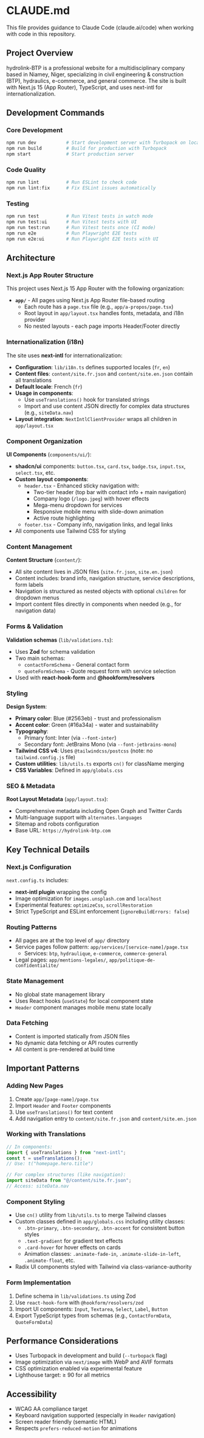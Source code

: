 # CLAUDE.md

This file provides guidance to Claude Code (claude.ai/code) when working with code in this repository.

## Project Overview

hydrolink-BTP is a professional website for a multidisciplinary company based in Niamey, Niger, specializing in civil engineering & construction (BTP), hydraulics, e-commerce, and general commerce. The site is built with Next.js 15 (App Router), TypeScript, and uses next-intl for internationalization.

## Development Commands

### Core Development
```bash
npm run dev           # Start development server with Turbopack on localhost:3000
npm run build         # Build for production with Turbopack
npm start             # Start production server
```

### Code Quality
```bash
npm run lint          # Run ESLint to check code
npm run lint:fix      # Fix ESLint issues automatically
```

### Testing
```bash
npm run test          # Run Vitest tests in watch mode
npm run test:ui       # Run Vitest tests with UI
npm run test:run      # Run Vitest tests once (CI mode)
npm run e2e           # Run Playwright E2E tests
npm run e2e:ui        # Run Playwright E2E tests with UI
```

## Architecture

### Next.js App Router Structure

This project uses Next.js 15 App Router with the following organization:

- **`app/`** - All pages using Next.js App Router file-based routing
  - Each route has a `page.tsx` file (e.g., `app/a-propos/page.tsx`)
  - Root layout in `app/layout.tsx` handles fonts, metadata, and i18n provider
  - No nested layouts - each page imports Header/Footer directly

### Internationalization (i18n)

The site uses **next-intl** for internationalization:

- **Configuration**: `lib/i18n.ts` defines supported locales (`fr`, `en`)
- **Content files**: `content/site.fr.json` and `content/site.en.json` contain all translations
- **Default locale**: French (`fr`)
- **Usage in components**:
  - Use `useTranslations()` hook for translated strings
  - Import and use content JSON directly for complex data structures (e.g., `siteData.nav`)
- **Layout integration**: `NextIntlClientProvider` wraps all children in `app/layout.tsx`

### Component Organization

**UI Components** (`components/ui/`):
- **shadcn/ui** components: `button.tsx`, `card.tsx`, `badge.tsx`, `input.tsx`, `select.tsx`, etc.
- **Custom layout components**:
  - `header.tsx` - Enhanced sticky navigation with:
    - Two-tier header (top bar with contact info + main navigation)
    - Company logo (`/logo.jpeg`) with hover effects
    - Mega-menu dropdown for services
    - Responsive mobile menu with slide-down animation
    - Active route highlighting
  - `footer.tsx` - Company info, navigation links, and legal links
- All components use Tailwind CSS for styling

### Content Management

**Content Structure** (`content/`):
- All site content lives in JSON files (`site.fr.json`, `site.en.json`)
- Content includes: brand info, navigation structure, service descriptions, form labels
- Navigation is structured as nested objects with optional `children` for dropdown menus
- Import content files directly in components when needed (e.g., for navigation data)

### Forms & Validation

**Validation schemas** (`lib/validations.ts`):
- Uses **Zod** for schema validation
- Two main schemas:
  - `contactFormSchema` - General contact form
  - `quoteFormSchema` - Quote request form with service selection
- Used with **react-hook-form** and **@hookform/resolvers**

### Styling

**Design System**:
- **Primary color**: Blue (#2563eb) - trust and professionalism
- **Accent color**: Green (#16a34a) - water and sustainability
- **Typography**:
  - Primary font: Inter (via `--font-inter`)
  - Secondary font: JetBrains Mono (via `--font-jetbrains-mono`)
- **Tailwind CSS v4**: Uses `@tailwindcss/postcss` (note: no `tailwind.config.js` file)
- **Custom utilities**: `lib/utils.ts` exports `cn()` for className merging
- **CSS Variables**: Defined in `app/globals.css`

### SEO & Metadata

**Root Layout Metadata** (`app/layout.tsx`):
- Comprehensive metadata including Open Graph and Twitter Cards
- Multi-language support with `alternates.languages`
- Sitemap and robots configuration
- Base URL: `https://hydrolink-btp.com`

## Key Technical Details

### Next.js Configuration

`next.config.ts` includes:
- **next-intl plugin** wrapping the config
- Image optimization for `images.unsplash.com` and `localhost`
- Experimental features: `optimizeCss`, `scrollRestoration`
- Strict TypeScript and ESLint enforcement (`ignoreBuildErrors: false`)

### Routing Patterns

- All pages are at the top level of `app/` directory
- Service pages follow pattern: `app/services/[service-name]/page.tsx`
  - Services: `btp`, `hydraulique`, `e-commerce`, `commerce-general`
- Legal pages: `app/mentions-legales/`, `app/politique-de-confidentialite/`

### State Management

- No global state management library
- Uses React hooks (`useState`) for local component state
- `Header` component manages mobile menu state locally

### Data Fetching

- Content is imported statically from JSON files
- No dynamic data fetching or API routes currently
- All content is pre-rendered at build time

## Important Patterns

### Adding New Pages

1. Create `app/[page-name]/page.tsx`
2. Import `Header` and `Footer` components
3. Use `useTranslations()` for text content
4. Add navigation entry to `content/site.fr.json` and `content/site.en.json`

### Working with Translations

```typescript
// In components:
import { useTranslations } from "next-intl";
const t = useTranslations();
// Use: t("homepage.hero.title")

// For complex structures (like navigation):
import siteData from "@/content/site.fr.json";
// Access: siteData.nav
```

### Component Styling

- Use `cn()` utility from `lib/utils.ts` to merge Tailwind classes
- Custom classes defined in `app/globals.css` including utility classes:
  - `.btn-primary`, `.btn-secondary`, `.btn-accent` for consistent button styles
  - `.text-gradient` for gradient text effects
  - `.card-hover` for hover effects on cards
  - Animation classes: `.animate-fade-in`, `.animate-slide-in-left`, `.animate-float`, etc.
- Radix UI components styled with Tailwind via class-variance-authority

### Form Implementation

1. Define schema in `lib/validations.ts` using Zod
2. Use `react-hook-form` with `@hookform/resolvers/zod`
3. Import UI components: `Input`, `Textarea`, `Select`, `Label`, `Button`
4. Export TypeScript types from schemas (e.g., `ContactFormData`, `QuoteFormData`)

## Performance Considerations

- Uses Turbopack in development and build (`--turbopack` flag)
- Image optimization via `next/image` with WebP and AVIF formats
- CSS optimization enabled via experimental feature
- Lighthouse target: ≥ 90 for all metrics

## Accessibility

- WCAG AA compliance target
- Keyboard navigation supported (especially in `Header` navigation)
- Screen reader friendly (semantic HTML)
- Respects `prefers-reduced-motion` for animations
